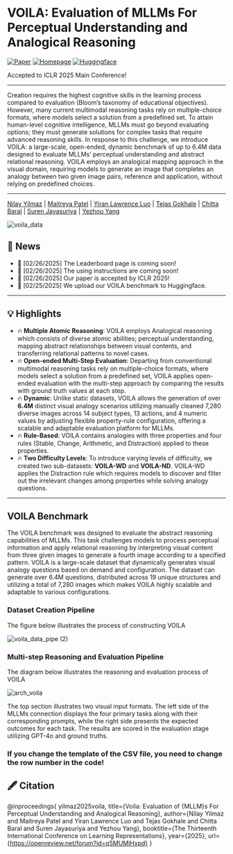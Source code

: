 # VOILA: Evaluation of MLLMs For Perceptual Understanding and Analogical Reasoning

[![Paper](https://img.shields.io/badge/Paper-Available-blue)]() 
[![Homepage](https://img.shields.io/badge/Homepage-Visit-green)]() 
[![Huggingface](https://img.shields.io/badge/Huggingface-Model-orange)](https://huggingface.co/datasets/nlylmz/VOILA)

Accepted to ICLR 2025 Main Conference!  

---

Creation requires the highest cognitive skills in the learning process compared to evaluation (Bloom’s taxonomy of educational objectives). However, many current multimodal reasoning tasks rely on multiple-choice formats, where models select a solution from a predefined set. To attain human-level cognitive intelligence, MLLMs must go beyond evaluating options; they must generate solutions for complex tasks that require advanced reasoning skills. In response to this challenge, we introduce VOILA: a large-scale, open-ended, dynamic benchmark of up to 6.4M data designed to evaluate MLLMs’ perceptual understanding and abstract relational reasoning. VOILA employs an analogical mapping approach in the visual domain, requiring models to generate an image that completes an analogy between two given image pairs, reference and application, without relying on predefined choices.

---

[Nilay Yilmaz](link_to_profile) | [Maitreya Patel](link_to_profile) | [Yiran Lawrence Luo](link_to_profile) | [Tejas Gokhale](link_to_profile) | [Chitta Baral](link_to_profile) | [ Suren Jayasuriya](link_to_profile) | [Yezhou Yang](link_to_profile) 

![voila_data](https://github.com/user-attachments/assets/19f07148-d4d2-4340-9edd-114150aa3f9a)

## 📢 News  
- 🚀 [02/26/2025] The Leaderboard page is coming soon!
- 🚀 [02/26/2025] The using instructions are coming soon! 
- 🚀 [02/26/2025] Our paper is accepted by ICLR 2025!  
- 🚀 [02/25/2025] We upload our VOILA benchmark to Huggingface.  

---

## 💡 Highlights  
- 🔥 **Multiple Atomic Reasoning**: VOILA employs Analogical reasoning which consists of diverse atomic abilities; perceptual understanding, mapping abstract relationships between visual contents, and transferring relational patterns to novel cases.
- 🔥 **Open-ended Multi-Step Evaluation**: Departing from conventional multimodal reasoning tasks rely on multiple-choice formats, where models select a solution from a predefined set, VOILA applies open-ended evaluation with the multi-step approach by comparing the results with ground truth values at each step.
- 🔥 **Dynamic**: Unlike static datasets, VOILA allows the generation of over **6.4M** distinct visual analogy scenarios utilizing manually cleaned 7,280 diverse images across 14 subject types, 13 actions, and 4 numeric values by adjusting flexible property-rule configuration, offering a scalable and adaptable evaluation platform for MLLMs.
- 🔥 **Rule-Based**: VOILA contains analogies with three properties and four rules (Stable, Change, Arithmetic, and Distraction) applied to these properties.
- 🔥 **Two Difficulty Levels**: To introduce varying levels of difficulty, we created two sub-datasets: **VOILA-WD** and **VOILA-ND**. VOILA-WD applies the Distraction rule which requires models to discover and filter out the irrelevant changes among properties while solving analogy questions.
---

##  VOILA Benchmark  

The VOILA benchmark was designed to evaluate the abstract reasoning capabilities of MLLMs. This task challenges models to process perceptual information and apply relational reasoning by interpreting visual content from three given images to generate a fourth image according to a specified pattern. VOILA is a large-scale dataset that dynamically generates visual analogy questions based on demand and configuration. The dataset can generate over 6.4M questions, distributed across 19 unique structures and utilizing a total of 7,280 images which makes VOILA highly scalable and adaptable to various configurations.

### Dataset Creation Pipeline

The figure below illustrates the process of constructing VOILA

![voila_data_pipe (2)](https://github.com/user-attachments/assets/cbe21812-4173-4bb6-a132-a4f05e86790f)


### Multi-step Reasoning and Evaluation Pipeline 

The diagram below illustrates the reasoning and evaluation process of VOILA

![arch_voila](https://github.com/user-attachments/assets/23b13e8b-e330-4d14-bb37-29c80b45f5ce)

The top section illustrates two visual input formats. The left side of the MLLMs connection displays the four primary tasks along with their corresponding prompts, while the right side presents the expected outcomes for each task. The results are scored in the evaluation stage utilizing GPT-4o and ground truths.

### If you change the template of the CSV file, you need to change the row number in the code!

## 🖋️ Citation  

@inproceedings{
yilmaz2025voila,
title={Voila: Evaluation of {MLLM}s For Perceptual Understanding and Analogical Reasoning},
author={Nilay Yilmaz and Maitreya Patel and Yiran Lawrence Luo and Tejas Gokhale and Chitta Baral and Suren Jayasuriya and Yezhou Yang},
booktitle={The Thirteenth International Conference on Learning Representations},
year={2025},
url={https://openreview.net/forum?id=q5MUMlHxpd}
}


